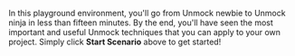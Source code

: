 In this playground environment, you'll go from Unmock newbie to Unmock ninja in less than fifteen minutes. By the end, you'll have seen the most important and useful Unmock techniques that you can apply to your own project. Simply click **Start Scenario** above to get started!